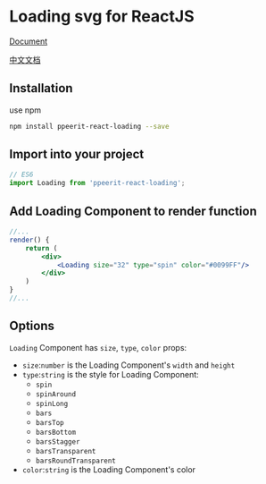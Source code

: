 # Loading svg for ReactJS
[Document](https://ppeerit.github.io/ppeerit-react-loading/)

[中文文档](https://ppeerit.github.io/ppeerit-react-loading/README_ZH.html)
## Installation
use npm 
```sh
npm install ppeerit-react-loading --save
```
## Import into your project
```js
// ES6
import Loading from 'ppeerit-react-loading';
```
## Add Loading Component to render function
```jsx
//...
render() {
    return (
        <div>
            <Loading size="32" type="spin" color="#0099FF"/>
        </div>
    )
}
//...
```
## Options
`Loading` Component has `size`, `type`, `color` props:

- `size`:`number` is the Loading Component's `width` and `height`
- `type`:`string` is the style for Loading Component:
    * `spin`
    * `spinAround`
    * `spinLong`
    * `bars`
    * `barsTop`
    * `barsBottom`
    * `barsStagger`
    * `barsTransparent`
    * `barsRoundTransparent`
- `color`:`string` is the Loading Component's color